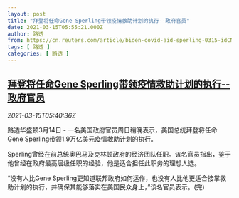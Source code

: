 ```yaml
---
layout: post
title: "拜登将任命Gene Sperling带领疫情救助计划的执行--政府官员"
date: 2021-03-15T05:55:21.000Z
author: 路透
from: https://cn.reuters.com/article/biden-covid-aid-sperling-0315-idCNKBS2B70FI
tags: [ 路透 ]
categories: [ 路透 ]
---
```

<!--1615787721000-->
[拜登将任命Gene Sperling带领疫情救助计划的执行--政府官员](https://cn.reuters.com/article/biden-covid-aid-sperling-0315-idCNKBS2B70FI)
------

<div>
<div><i>2021-03-15T05:40:36Z</i></div><p>路透华盛顿3月14日 - 一名美国政府官员周日稍晚表示，美国总统拜登将任命Gene Sperling带领1.9万亿美元疫情救助计划的执行。</p><p>Sperling曾经在前总统奥巴马及克林顿政府的经济团队任职。该名官员指出，鉴于他曾经在政府最高层级任职的经验，他是适合担任此职务的理想人选。</p><p>“没有人比Gene Sperling更知道联邦政府如何运作，也没有人比他更适合接掌救助计划的执行，并确保其能够落实在美国民众身上，”该名官员表示。(完)</p>
</div>
